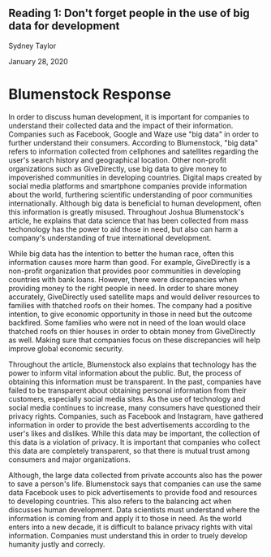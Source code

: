 ## Reading 1: Don't forget people in the use of big data for development
Sydney Taylor 

January 28, 2020 

# Blumenstock Response
In order to discuss human development, it is important for companies to understand their collected data and the impact of their information. Companies such as Facebook, Google and Waze use "big data" in order to further understand their consumers. According to Blumenstock, "big data" refers to information collected from cellphones and satellites regarding the user's search history and geographical location.  Other non-profit organizations such as  GiveDirectly, use big data to give money to impoverished communities in developing countries. Digital maps created by social media platforms and smartphone companies provide information about the world, furthering scientific understanding of poor communities internationally. Although big data is beneficial to human development, often this information is greatly misused. Throughout Joshua Blumenstock's article, he explains that data science that has been collected from mass techonology has the power to aid those in need, but also can harm a company's understanding of true international development. 

While big data has the intention to better the human race, often this information causes more harm than good. For example, GiveDirectly is a non-profit organization that provides poor communities in developing countries with bank loans. However, there were discrepancies when providing money to the right people in need. In order to share money accurately, GiveDirectly used satellite maps and would deliver resources to families with thatched roofs on their homes. The company had a positive intention, to give economic opportunity in those in need but the outcome backfired. Some families who were not in need of the loan would olace thatched roofs on thier houses in order to obtain money from GiveDirectly as well. Making sure that companies focus on these discrepancies will help improve global economic security. 

Throughout the article, Blumenstock also explains that technology has the power to inform vital information about the public. But, the process of obtaining this information must be transparent. In the past, companies have failed to be transparent about obtaining personal information from their customers, especially social media sites. As the use of technology and social media continues to increase, many consumers have questioned their privacy rights. Companies, such as Facebook and Instagram, have gathered information in order to provide the best advertisements according to the user's likes and dislikes. While this data may be important, the collection of this data is a violation of privacy. It is important that companies who collect this data are completely transparent, so that there is mutual trust among consumers and major organizations. 

Although, the large data collected from private accounts also has the power to save a person's life. Blumenstock says that companies can use the same data Facebook uses to pick advertisements to provide food and resources to developing countries. This also refers to the balancing act when discusses human development. Data scientists must understand where the information is coming from and apply it to those in need. As the world enters into a new decade, it is difficult to balance privacy rights with vital information. Companies must understand this in order to truely develop humanity justly and correcly.
  
